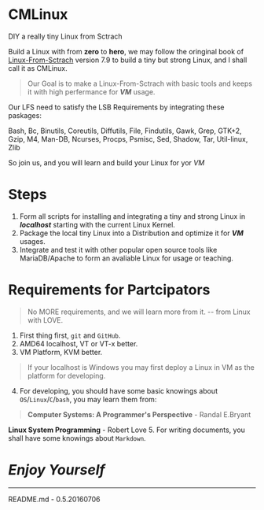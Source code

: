 # CMLinux
DIY a really tiny Linux from Sctrach

Build a Linux with from **zero** to **hero**, we may follow the oringinal book of [Linux-From-Sctrach](http://www.linuxfromscratch.org/lfs/downloads/stable/LFS-BOOK-7.9-NOCHUNKS.html) version 7.9 to build a tiny but strong Linux, and I shall call it as CMLinux.

> Our Goal is to make a Linux-From-Sctrach with basic tools and keeps it with high perfermance for ***VM*** usage.
> 
Our LFS need to satisfy the LSB Requirements by integrating these paskages:
> 
Bash, Bc, Binutils, Coreutils, Diffutils, File, Findutils, Gawk, Grep, GTK+2, Gzip, M4, Man-DB, Ncurses, Procps, Psmisc, Sed, Shadow, Tar, Util-linux, Zlib
>
So join us, and you will learn and build your Linux for yor *VM*

# Steps
1. Form all scripts for installing and integrating a tiny and strong Linux in ***localhost*** starting with the current Linux Kernel.
2. Package the local tiny Linux into a Distribution and optimize it for ***VM*** usages.
3. Integrate and test it with other popular open source tools like MariaDB/Apache to form an avaliable Linux for usage or teaching.

# Requirements for Partcipators
> No MORE requirements, and we will learn more from it.  -- from Linux with LOVE.

1. First thing first, `git` and `GitHub`.
2. AMD64 localhost, VT or VT-x better.
3. VM Platform, KVM better.
> If your localhost is Windows you may first deploy a Linux in VM as the platform for developing.
4. For developing, you should have some basic knowings about `OS`/`Linux`/`C`/`bash`, you may learn them from:
> **Computer Systems: A Programmer's Perspective** -  Randal E.Bryant
> 
**Linux System Programming** - Robert Love 
5. For writing documents, you shall have some knowings about `Markdown`.

# *Enjoy Yourself*

---
README.md - 0.5.20160706